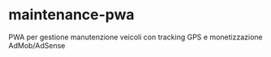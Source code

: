 # maintenance-pwa
PWA per gestione manutenzione veicoli con tracking GPS e monetizzazione AdMob/AdSense
